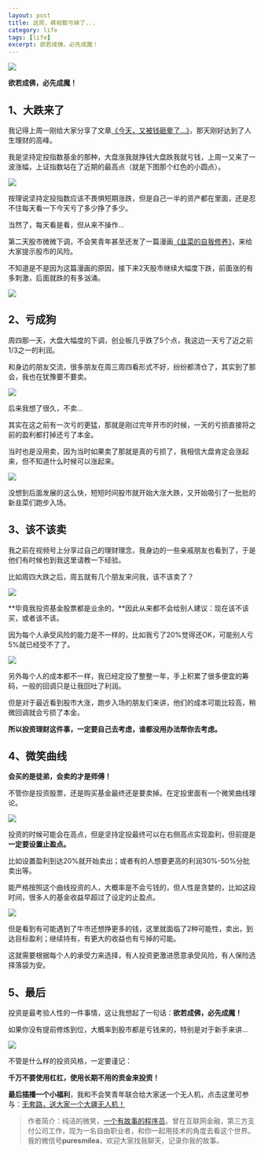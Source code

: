 ```yaml
---
layout: post
title: 这周，裤衩都亏掉了...
category: life
tags: [life]
excerpt: 欲若成佛，必先成魔！
---
```


![](http://favorites.ren/assets/images/2020/it/kuidiao/kuidiao01.jpg) 

**欲若成佛，必先成魔！**

## 1、大跌来了

我记得上周一刚给大家分享了文章[《今天，又被钱砸晕了...》](http://www.intelyes.xyz/life/2020/07/13/zayun.html)，那天刚好达到了人生理财的高峰。

我是坚持定投指数基金的那种，大盘涨我就挣钱大盘跌我就亏钱，上周一又来了一波涨幅，上证指数站在了近期的最高点（就是下图那个红色的小圆点）。

![](http://favorites.ren/assets/images/2020/it/kuidiao/kuidiao02.jpg) 

按理说坚持定投指数应该不畏惧短期涨跌，但是自己一半的资产都在里面，还是忍不住每天看一下今天亏了多少挣了多少。

当然了，每天看是看，但从来不操作...

第二天股市微微下调，不会笑青年甚至还发了一篇漫画[《韭菜的自我修养》](http://www.intelyes.xyz/cartoon/2020/07/14/jiucai.html)，来给大家提示股市的风险。

不知道是不是因为这篇漫画的原因，接下来2天股市继续大幅度下跌，前面涨的有多刺激，后面就跌的有多汹涌。

![](http://favorites.ren/assets/images/2020/it/kuidiao/kuidiao03.jpg) 

## 2、亏成狗

周四那一天，大盘大幅度的下调，创业板几乎跌了5个点，我这边一天亏了近之前1/3之一的利润。

和身边的朋友交流，很多朋友在周三周四看形式不好，纷纷都清仓了，其实到了那会，我也在犹豫要不要卖。

![](http://favorites.ren/assets/images/2020/it/kuidiao/kuidiao04.jpg) 

后来我想了很久，不卖...

其实在这之前有一次亏的更猛，那就是刚过完年开市的时候，一天的亏损直接将之前的盈利都打掉还亏了本金。

当时也是没用卖，因为当时如果卖了那就是真的亏损了，我相信大盘肯定会涨起来，但不知道什么时候可以涨起来。

![](http://favorites.ren/assets/images/2020/it/kuidiao/kuidiao05.jpg) 

没想到后面发展的这么快，短短时间股市就开始大涨大跌，又开始吸引了一批批的新韭菜们跑步入场。


## 3、该不该卖

我之前在视频号上分享过自己的理财理念，我身边的一些亲戚朋友也看到了，于是他们有时候也到我这里请教一下经验。

比如周四大跌之后，周五就有几个朋友来问我，该不该卖了？

![](http://favorites.ren/assets/images/2020/it/kuidiao/kuidiao06.jpg) 

**毕竟我投资基金股票都是业余的，**因此从来都不会给别人建议：现在该不该买，或者该不该。

因为每个人承受风险的能力是不一样的，比如我亏了20%觉得还OK，可能别人亏5%就已经受不了了。

![](http://favorites.ren/assets/images/2020/it/kuidiao/kuidiao07.jpg) 

另外每个人的成本都不一样，我已经定投了整整一年，手上积累了很多便宜的筹码，一般的回调只是让我回吐了利润。

但是对于最近看到股市大涨，跑步入场的朋友们来讲，他们的成本可能比较高，稍微回调就会亏损了本金。

**所以投资理财这件事，一定要自己去考虑，谁都没用办法帮你去考虑。**

## 4、微笑曲线

**会买的是徒弟，会卖的才是师傅！**

不管你是投资股票，还是购买基金最终还是要卖掉。在定投里面有一个微笑曲线理论。

![](http://favorites.ren/assets/images/2020/it/kuidiao/kuidiao08.jpg) 

投资的时候可能会在高点，但是坚持定投最终可以在右侧高点实现盈利，但前提是**一定要设置止盈点。**

比如设置盈利到达20%就开始卖出；或者有的人想要更高的利润30%-50%分批卖出等。

能严格按照这个曲线投资的人，大概率是不会亏钱的，但人性是贪婪的，比如这段时间，很多人的基金收益早超过了设定的止盈点。

![](http://favorites.ren/assets/images/2020/it/kuidiao/kuidiao09.jpg) 

但是看到有可能遇到了牛市还想挣更多的钱，这里就面临了2种可能性，卖出，到达目标盈利；继续持有，有更大的收益也有亏掉的可能。

这就需要根据每个人的承受力来选择，有人投资更激进愿意承受风险，有人保险选择落袋为安。

## 5、最后

投资是最考验人性的一件事情，这让我想起了一句话：**欲若成佛，必先成魔！**

如果你没有提前修炼到位，大概率到股市都是亏钱来的，特别是对于新手来讲...

![](http://favorites.ren/assets/images/2020/it/kuidiao/kuidiao10.jpg) 

不管是什么样的投资风格，一定要谨记：

**千万不要使用杠杠，使用长期不用的资金来投资！**

**最后插播一个小福利**，我和不会笑青年联合给大家送一个无人机，点击这里可参与：[无套路，送大家一个大疆无人机！](https://mp.weixin.qq.com/s/QS8iTAgXTyvMnHdgTffOrw)


>作者简介：纯洁的微笑，[一个有故事的程序员](http://www.intelyes.xyz/life/2020/03/25/fengkou-10year.html)。曾在互联网金融，第三方支付公司工作，现为一名自由职业者，和你一起用技术的角度去看这个世界。我的微信号**puresmilea**，欢迎大家找我聊天，记录你我的故事。








